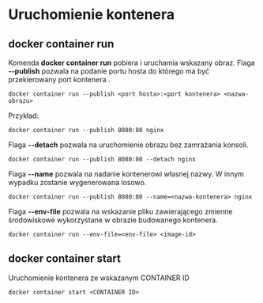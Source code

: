 # Uruchomienie kontenera

## docker container run
Komenda **docker container run** pobiera i uruchamia wskazany obraz. Flaga **--publish** pozwala na podanie portu hosta do którego ma być przekierowany port kontenera .   
```commandline 
docker container run --publish <port hosta>:<port kontenera> <nazwa-obrazu>  
``` 
Przykład:  
```commandline 
docker container run --publish 8080:80 nginx  
``` 
Flaga **--detach** pozwala na uruchomienie obrazu bez zamrażania konsoli.  
```commandline 
docker container run --publish 8080:80 --detach nginx  
```   
Flaga **--name** pozwala na nadanie kontenerowi własnej nazwy. W innym wypadku zostanie wygenerowana losowo.  
```commandline 
docker container run --publish 8080:80 --name=<nazwa-kontenera> nginx  
```   
Flaga **--env-file** pozwala na wskazanie pliku zawierającego zmienne środowiskowe wykorzystane w obrazie budowanego kontenera.  
```commandline  
docker container run --env-file=<env-file> <image-id>  
```  

## docker container start

Uruchomienie kontenera ze wskazanym CONTAINER ID  
```commandline 
docker container start <CONTAINER ID>  
```  